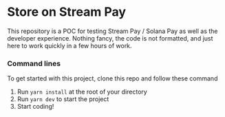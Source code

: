 # Store on Stream Pay

This repository is a POC for testing Stream Pay / Solana Pay as well as the developer experience.
Nothing fancy, the code is not formatted, and just here to work quickly in a few hours of work.

### Command lines

To get started with this project, clone this repo and follow these command
1. Run `yarn install` at the root of your directory
2. Run `yarn dev` to start the project
3. Start coding!
